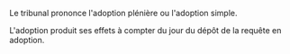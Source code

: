 Le tribunal prononce l'adoption plénière ou l'adoption simple.  

  

L'adoption produit ses effets à compter du jour du dépôt de la requête en adoption.

